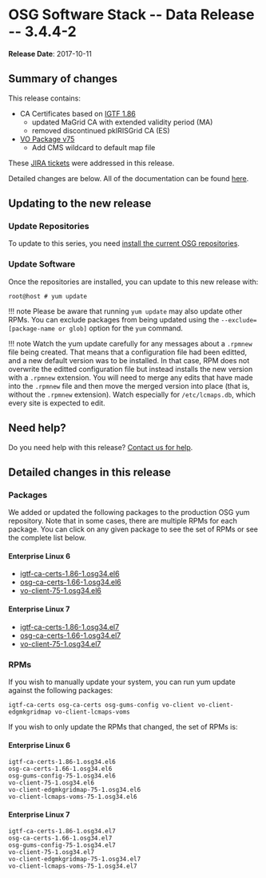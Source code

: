 OSG Software Stack -- Data Release -- 3.4.4-2
=============================================

**Release Date**: 2017-10-11

Summary of changes
------------------

This release contains:

-   CA Certificates based on [IGTF 1.86](http://dist.eugridpma.info/distribution/igtf/current/CHANGES)
    - updated MaGrid CA with extended validity period (MA)
    - removed discontinued pkIRISGrid CA (ES)
-   [VO Package v75](https://github.com/opensciencegrid/osg-vo-config/releases/tag/release-75)
    - Add CMS wildcard to default map file

These [JIRA tickets](https://jira.opensciencegrid.org/issues/?jql=project%20%3D%20SOFTWARE%20AND%20fixVersion%20%3D%203.4.4-2%20ORDER%20BY%20priority%20DESC%2C%20key%20DESC) were addressed in this release.

Detailed changes are below. All of the documentation can be found [here](../../).

Updating to the new release
---------------------------

### Update Repositories

To update to this series, you need [install the current OSG repositories](../../common/yum#install-osg-repositories).

### Update Software

Once the repositories are installed, you can update to this new release with:

``` console
root@host # yum update
```

!!! note
    Please be aware that running `yum update` may also update other RPMs. You can exclude packages from being updated using the `--exclude=[package-name or glob]` option for the `yum` command.

!!! note
    Watch the yum update carefully for any messages about a `.rpmnew` file being created. That means that a configuration file had been editted, and a new default version was to be installed. In that case, RPM does not overwrite the editted configuration file but instead installs the new version with a `.rpmnew` extension. You will need to merge any edits that have made into the `.rpmnew` file and then move the merged version into place (that is, without the `.rpmnew` extension). Watch especially for `/etc/lcmaps.db`, which every site is expected to edit.

Need help?
----------

Do you need help with this release? [Contact us for help](../../common/help).

Detailed changes in this release
--------------------------------

### Packages

We added or updated the following packages to the production OSG yum repository. Note that in some cases, there are multiple RPMs for each package. You can click on any given package to see the set of RPMs or see the complete list below.

#### Enterprise Linux 6

-   [igtf-ca-certs-1.86-1.osg34.el6](https://koji.chtc.wisc.edu/koji/search?match=glob&type=build&terms=igtf-ca-certs-1.86-1.osg34.el6)
-   [osg-ca-certs-1.66-1.osg34.el6](https://koji.chtc.wisc.edu/koji/search?match=glob&type=build&terms=osg-ca-certs-1.66-1.osg34.el6)
-   [vo-client-75-1.osg34.el6](https://koji.chtc.wisc.edu/koji/search?match=glob&type=build&terms=vo-client-75-1.osg34.el6)

#### Enterprise Linux 7

-   [igtf-ca-certs-1.86-1.osg34.el7](https://koji.chtc.wisc.edu/koji/search?match=glob&type=build&terms=igtf-ca-certs-1.86-1.osg34.el7)
-   [osg-ca-certs-1.66-1.osg34.el7](https://koji.chtc.wisc.edu/koji/search?match=glob&type=build&terms=osg-ca-certs-1.66-1.osg34.el7)
-   [vo-client-75-1.osg34.el7](https://koji.chtc.wisc.edu/koji/search?match=glob&type=build&terms=vo-client-75-1.osg34.el7)

### RPMs

If you wish to manually update your system, you can run yum update against the following packages:

    igtf-ca-certs osg-ca-certs osg-gums-config vo-client vo-client-edgmkgridmap vo-client-lcmaps-voms

If you wish to only update the RPMs that changed, the set of RPMs is:

#### Enterprise Linux 6

``` file
igtf-ca-certs-1.86-1.osg34.el6
osg-ca-certs-1.66-1.osg34.el6
osg-gums-config-75-1.osg34.el6
vo-client-75-1.osg34.el6
vo-client-edgmkgridmap-75-1.osg34.el6
vo-client-lcmaps-voms-75-1.osg34.el6
```

#### Enterprise Linux 7

``` file
igtf-ca-certs-1.86-1.osg34.el7
osg-ca-certs-1.66-1.osg34.el7
osg-gums-config-75-1.osg34.el7
vo-client-75-1.osg34.el7
vo-client-edgmkgridmap-75-1.osg34.el7
vo-client-lcmaps-voms-75-1.osg34.el7
```
